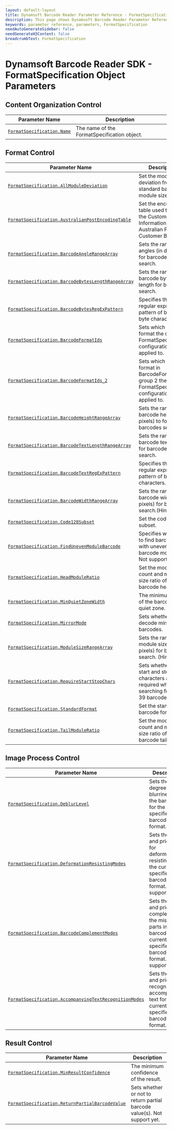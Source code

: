 ```yaml
---
layout: default-layout
title: Dynamsoft Barcode Reader Parameter Reference - FormatSpecification Object
description: This page shows Dynamsoft Barcode Reader Parameter Reference - FormatSpecification Object.
keywords: parameter reference, parameters, FormatSpecification
needAutoGenerateSidebar: false
needGenerateH3Content: false
breadcrumbText: FormatSpecification
---
```



# Dynamsoft Barcode Reader SDK - FormatSpecification Object Parameters

## Content Organization Control

 | Parameter Name | Description |
 | -------------- | ----------- | 
 | [`FormatSpecification.Name`](content-organization-control.md#name) | The name of the FormatSpecification object. |


## Format Control

 | Parameter Name | Description |
 | -------------- | ----------- | 
 | [`FormatSpecification.AllModuleDeviation`](format-control.md#allmoduledeviation) | Set the module size deviation from the standard barcode module size. |
 | [`FormatSpecification.AustralianPostEncodingTable`](format-control.md#australianpostencodingtable) | Set the encoding table used to code the Customer Information Field of Australian Post Customer Barcode. | 
 | [`FormatSpecification.BarcodeAngleRangeArray`](format-control.md#barcodeanglerangearray) | Sets the range of angles (in degrees) for barcodes search. | 
 | [`FormatSpecification.BarcodeBytesLengthRangeArray`](format-control.md#barcodebyteslengthrangearray) | Sets the range of barcode bytes length for barcodes search. | 
 | [`FormatSpecification.BarcodeBytesRegExPattern`](format-control.md#barcodebytesregexpattern) | Specifies the regular express pattern of barcode byte characters. | 
 | [`FormatSpecification.BarcodeFormatIds`](format-control.md#barcodeformatids) | Sets which barcode format the current FormatSpecification configuration is applied to. | 
 | [`FormatSpecification.BarcodeFormatIds_2`](format-control.md#barcodeformatids_2) | Sets which barcode format in BarcodeFormat group 2 the current FormatSpecification configuration is applied to. |
 | [`FormatSpecification.BarcodeHeightRangeArray`](format-control.md#barcodeheightrangearray) | Sets the range of barcode heights (in pixels) to for barcodes search. | 
 | [`FormatSpecification.BarcodeTextLengthRangeArray`](format-control.md#barcodetextlengthrangearray) |	Sets the range of barcode text length for barcodes search. | 
 | [`FormatSpecification.BarcodeTextRegExPattern`](format-control.md#barcodetextregexpattern) | Specifies the regular express pattern of barcode characters. | 
 | [`FormatSpecification.BarcodeWidthRangeArray`](format-control.md#barcodewidthrangearray) | Sets the range of barcode widths (in pixels) for barcodes search.(Hint). | 
 | [`FormatSpecification.Code128Subset`](format-control.md#code128subset) | Set the code 128 subset. | 
 | [`FormatSpecification.FindUnevenModuleBarcode`](format-control.md#findunevenmodulebarcode) | Specifies whether to find barcodes with uneven barcode modules. Not support yet. | 
 | [`FormatSpecification.HeadModuleRatio`](format-control.md#headmoduleratio) | Set the module count and module size ratio of the barcode head part. | 
 | [`FormatSpecification.MinQuietZoneWidth`](format-control.md#minquietzonewidth) | The minimum width of the barcode quiet zone. | 
 | [`FormatSpecification.MirrorMode`](format-control.md#mirrormode) | Sets whether to decode mirrored barcodes. | 
 | [`FormatSpecification.ModuleSizeRangeArray`](format-control.md#modulesizerangearray) | Sets the range of module size (in pixels) for barcodes search. (Hint). |
 | [`FormatSpecification.RequireStartStopChars`](format-control.md#requirestartstopchars) |	Sets whether the start and stop characters are required when searching for Code 39 barcodes. |
 | [`FormatSpecification.StandardFormat`](format-control.md#standardformat) | Set the standard barcode format. | 
 | [`FormatSpecification.TailModuleRatio`](format-control.md#tailmoduleratio) |	Set the module count and module size ratio of the barcode tail part. | 


 
 
## Image Process Control

 | Parameter Name | Description |
 | -------------- | ----------- | 
 | [`FormatSpecification.DeblurLevel`](image-process-control.md#deblurlevel) | Sets the degree of blurriness of the barcode for the current specified barcode format. | 
 | [`FormatSpecification.DeformationResistingModes`](image-process-control.md#deformationresistingmodes)  | Sets the mode and priority for deformation resisting for the current specified barcode format. Not support yet. |
 | [`FormatSpecification.BarcodeComplementModes`](image-process-control.md#barcodecomplementmodes) | Sets the mode and priority to complement the missing parts in the barcode for current specified barcode format. Not support yet. |
 | [`FormatSpecification.AccompanyingTextRecognitionModes`](image-process-control.md#accompanyingtextrecognitionmodes) | Sets the mode and priority to recognize accompanying text for the current specified barcode format. | 



## Result Control

 | Parameter Name | Description |
 | -------------- | ----------- | 
 | [`FormatSpecification.MinResultConfidence`](result-control.md#minresultconfidence) | The minimum confidence of the result. | 
 | [`FormatSpecification.ReturnPartialBarcodeValue`](result-control.md#returnpartialbarcodevalue) | Sets whether or not to return partial barcode value(s). Not support yet. | 
